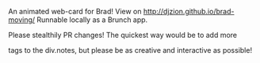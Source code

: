 An animated web-card for Brad!  View on http://djzion.github.io/brad-moving/  Runnable locally as a Brunch app.

Please stealthily PR changes!  The quickest way would be to add more <p> tags to the div.notes, but please be as creative and interactive as possible!